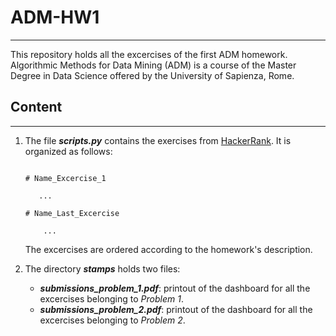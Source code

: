 # ADM-HW1

---

This repository holds all the excercises of the first ADM homework. Algorithmic Methods for Data Mining (ADM) is a course of the Master Degree in Data Science offered by the University of Sapienza, Rome.

## Content

---

1. The file ***scripts.py*** contains the exercises from [HackerRank](https://www.hackerrank.com/dashboard). It is organized as follows:

    ```

    # Name_Excercise_1

       ...

    # Name_Last_Excercise
        
        ...
    
    ```

    The excercises are ordered according to the homework's description.

2. The directory ***stamps*** holds two files:
    - ***submissions_problem_1.pdf***: printout of the dashboard for all the excercises belonging to *Problem 1*.
    - ***submissions_problem_2.pdf***: printout of the dashboard for all the excercises belonging to *Problem 2*.
